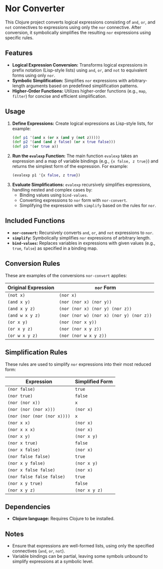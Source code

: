 # Nor Converter
This Clojure project converts logical expressions consisting of `and`, `or`, and `not` connectives to expressions using only the `nor` connective. After conversion, it symbolically simplifies the resulting `nor` expressions using specific rules.

## Features
- **Logical Expression Conversion:** Transforms logical expressions in prefix notation (Lisp-style lists) using `and`, `or`, and `not` to equivalent forms using only `nor`.
- **Symbolic Simplification:** Simplifies `nor` expressions with arbitrary-length arguments based on predefined simplification patterns.
- **Higher-Order Functions:** Utilizes higher-order functions (e.g., `map`, `filter`) for concise and efficient simplification.

## Usage
1. **Define Expressions:** Create logical expressions as Lisp-style lists, for example:
   ```clojure
   (def p1 '(and x (or x (and y (not z)))))
   (def p2 '(and (and z false) (or x true false)))
   (def p3 '(or true a))
   ```
2. **Run the `evalexp` Function:** The main function `evalexp` takes an expression and a map of variable bindings (e.g., `{x false, z true}`) and returns the simplest form of the expression. For example:
   ```clojure
   (evalexp p1 '{x false, z true})
   ```
3. **Evaluate Simplifications:** `evalexp` recursively simplifies expressions, handling nested and complex cases by:
   - Binding values using `bind-values`.
   - Converting expressions to `nor` form with `nor-convert`.
   - Simplifying the expression with `simplify` based on the rules for `nor`.

## Included Functions
- **`nor-convert`:** Recursively converts `and`, `or`, and `not` expressions to `nor`.
- **`simplify`:** Symbolically simplifies `nor` expressions of arbitrary length.
- **`bind-values`:** Replaces variables in expressions with given values (e.g., `true`, `false`) as specified in a binding map.

## Conversion Rules
These are examples of the conversions `nor-convert` applies:

| Original Expression         | `nor` Form                              |
|-----------------------------|-----------------------------------------|
| `(not x)`                   | `(nor x)`                               |
| `(and x y)`                 | `(nor (nor x) (nor y))`                 |
| `(and x y z)`               | `(nor (nor x) (nor y) (nor z))`         |
| `(and w x y z)`             | `(nor (nor w) (nor x) (nor y) (nor z))` |
| `(or x y)`                  | `(nor (nor x y))`                       |
| `(or x y z)`                | `(nor (nor x y z))`                     |
| `(or w x y z)`              | `(nor (nor w x y z))`                   |

## Simplification Rules
These rules are used to simplify `nor` expressions into their most reduced form:

| Expression                      | Simplified Form                       |
|---------------------------------|---------------------------------------|
| `(nor false)`                   | `true`                                |
| `(nor true)`                    | `false`                               |
| `(nor (nor x))`                 | `x`                                   |
| `(nor (nor (nor x)))`           | `(nor x)`                             |
| `(nor (nor (nor (nor x))))`     | `x`                                   |
| `(nor x x)`                     | `(nor x)`                             |
| `(nor x x x)`                   | `(nor x)`                             |
| `(nor x y)`                     | `(nor x y)`                           |
| `(nor x true)`                  | `false`                               |
| `(nor x false)`                 | `(nor x)`                             |
| `(nor false false)`             | `true`                                |
| `(nor x y false)`               | `(nor x y)`                           |
| `(nor x false false)`           | `(nor x)`                             |
| `(nor false false false)`       | `true`                                |
| `(nor x y true)`                | `false`                               |
| `(nor x y z)`                   | `(nor x y z)`                         |

## Dependencies
- **Clojure language:** Requires Clojure to be installed.

## Notes
- Ensure that expressions are well-formed lists, using only the specified connectives (`and`, `or`, `not`).
- Variable bindings can be partial, leaving some symbols unbound to simplify expressions at a symbolic level.
